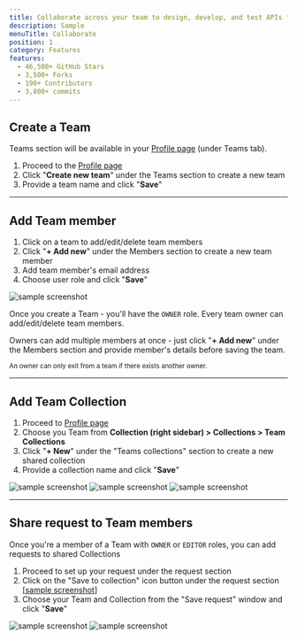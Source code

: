 ```yaml
---
title: Collaborate across your team to design, develop, and test APIs faster
description: Sample
menuTitle: Collaborate
position: 1
category: Features
features:
  - 46,500+ GitHub Stars
  - 3,500+ Forks
  - 190+ Contributors
  - 3,800+ commits
---
```


<list :items="features"></list>

## **Create a Team**

Teams section will be available in your [Profile page](https://hoppscotch.io/profile) (under Teams tab).

1. Proceed to the [Profile page](https://hoppscotch.io/profile)
2. Click "**Create new team**" under the Teams section to create a new team
3. Provide a team name and click "**Save**"

---

## **Add Team member**

1. Click on a team to add/edit/delete team members
2. Click "**+ Add new**" under the Members section to create a new team member
3. Add team member's email address
4. Choose user role and click "**Save**"

![sample screenshot](https://i.imgur.com/R0AeFrp.png)

Once you create a Team - you'll have the `OWNER` role. Every team owner can add/edit/delete team members.

Owners can add multiple members at once - just click "**+ Add new**" under the Members section and provide member's details before saving the team.

<sub>An owner can only exit from a team if there exists another owner.</sub>

---

## **Add Team Collection**

1. Proceed to [Profile page](https://hoppscotch.io/profile)
2. Choose you Team from **Collection (right sidebar) > Collections > Team Collections**
3. Click "**+ New**" under the "Teams collections" section to create a new shared collection
4. Provide a collection name and click "**Save**"

![sample screenshot](https://i.imgur.com/zBKHJ0e.png)
![sample screenshot](https://i.imgur.com/OylVFOs.png)
![sample screenshot](https://i.imgur.com/ioK7ksf.png)

---

## **Share request to Team members**

Once you're a member of a Team with `OWNER` or `EDITOR` roles, you can add requests to shared Collections

1. Proceed to set up your request under the request section
2. Click on the "Save to collection" icon button under the request section [[sample screenshot](https://i.imgur.com/JVTcJm2.png)]
3. Choose your Team and Collection from the "Save request" window and click "**Save**"

![sample screenshot](https://i.imgur.com/nQs3T14.png)
![sample screenshot](https://i.imgur.com/cfVaM0R.png)
